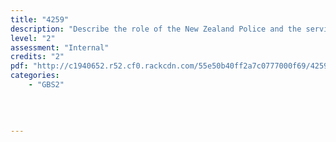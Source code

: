 ```yaml
---
title: "4259"
description: "Describe the role of the New Zealand Police and the services it provides in the community"
level: "2"
assessment: "Internal"
credits: "2"
pdf: "http://c1940652.r52.cf0.rackcdn.com/55e50b40ff2a7c0777000f69/4259.pdf"
categories:
    - "GBS2"
    
    
    
    
---
```

